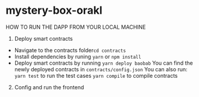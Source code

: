 # mystery-box-orakl
HOW TO RUN THE DAPP FROM YOUR LOCAL MACHINE

1. Deploy smart contracts
+ Navigate to the contracts folder`cd contracts`
+ Install dependencies by runing `yarn` or `npm install`
+ Deploy smart contracts by running `yarn deploy baobab`
You can find the newly deployed contracts in `contracts/config.json`
You can also run:
`yarn test` to run the test cases
`yarn compile` to compile contracts

2. Config and run the frontend

